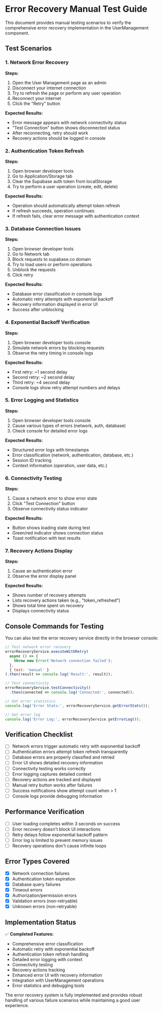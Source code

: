 # Error Recovery Manual Test Guide

This document provides manual testing scenarios to verify the comprehensive error recovery implementation in the UserManagement component.

## Test Scenarios

### 1. Network Error Recovery

**Steps:**
1. Open the User Management page as an admin
2. Disconnect your internet connection
3. Try to refresh the page or perform any user operation
4. Reconnect your internet
5. Click the "Retry" button

**Expected Results:**
- Error message appears with network connectivity status
- "Test Connection" button shows disconnected status
- After reconnecting, retry should work
- Recovery actions should be logged in console

### 2. Authentication Token Refresh

**Steps:**
1. Open browser developer tools
2. Go to Application/Storage tab
3. Clear the Supabase auth token from localStorage
4. Try to perform a user operation (create, edit, delete)

**Expected Results:**
- Operation should automatically attempt token refresh
- If refresh succeeds, operation continues
- If refresh fails, clear error message with authentication context

### 3. Database Connection Issues

**Steps:**
1. Open browser developer tools
2. Go to Network tab
3. Block requests to supabase.co domain
4. Try to load users or perform operations
5. Unblock the requests
6. Click retry

**Expected Results:**
- Database error classification in console logs
- Automatic retry attempts with exponential backoff
- Recovery information displayed in error UI
- Success after unblocking

### 4. Exponential Backoff Verification

**Steps:**
1. Open browser developer tools console
2. Simulate network errors by blocking requests
3. Observe the retry timing in console logs

**Expected Results:**
- First retry: ~1 second delay
- Second retry: ~2 second delay  
- Third retry: ~4 second delay
- Console logs show retry attempt numbers and delays

### 5. Error Logging and Statistics

**Steps:**
1. Open browser developer tools console
2. Cause various types of errors (network, auth, database)
3. Check console for detailed error logs

**Expected Results:**
- Structured error logs with timestamps
- Error classification (network, authentication, database, etc.)
- Session ID tracking
- Context information (operation, user data, etc.)

### 6. Connectivity Testing

**Steps:**
1. Cause a network error to show error state
2. Click "Test Connection" button
3. Observe connectivity status indicator

**Expected Results:**
- Button shows loading state during test
- Green/red indicator shows connection status
- Toast notification with test results

### 7. Recovery Actions Display

**Steps:**
1. Cause an authentication error
2. Observe the error display panel

**Expected Results:**
- Shows number of recovery attempts
- Lists recovery actions taken (e.g., "token_refreshed")
- Shows total time spent on recovery
- Displays connectivity status

## Console Commands for Testing

You can also test the error recovery service directly in the browser console:

```javascript
// Test network error recovery
errorRecoveryService.executeWithRetry(
  async () => {
    throw new Error('Network connection failed');
  },
  { test: 'manual' }
).then(result => console.log('Result:', result));

// Test connectivity
errorRecoveryService.testConnectivity()
  .then(connected => console.log('Connected:', connected));

// Get error statistics
console.log('Error Stats:', errorRecoveryService.getErrorStats());

// Get error log
console.log('Error Log:', errorRecoveryService.getErrorLog());
```

## Verification Checklist

- [ ] Network errors trigger automatic retry with exponential backoff
- [ ] Authentication errors attempt token refresh transparently
- [ ] Database errors are properly classified and retried
- [ ] Error UI shows detailed recovery information
- [ ] Connectivity testing works correctly
- [ ] Error logging captures detailed context
- [ ] Recovery actions are tracked and displayed
- [ ] Manual retry button works after failures
- [ ] Success notifications show attempt count when > 1
- [ ] Console logs provide debugging information

## Performance Verification

- [ ] User loading completes within 3 seconds on success
- [ ] Error recovery doesn't block UI interactions
- [ ] Retry delays follow exponential backoff pattern
- [ ] Error log is limited to prevent memory issues
- [ ] Recovery operations don't cause infinite loops

## Error Types Covered

- [x] Network connection failures
- [x] Authentication token expiration
- [x] Database query failures
- [x] Timeout errors
- [x] Authorization/permission errors
- [x] Validation errors (non-retryable)
- [x] Unknown errors (non-retryable)

## Implementation Status

✅ **Completed Features:**
- Comprehensive error classification
- Automatic retry with exponential backoff
- Authentication token refresh handling
- Detailed error logging with context
- Connectivity testing
- Recovery actions tracking
- Enhanced error UI with recovery information
- Integration with UserManagement operations
- Error statistics and debugging tools

The error recovery system is fully implemented and provides robust handling of various failure scenarios while maintaining a good user experience.